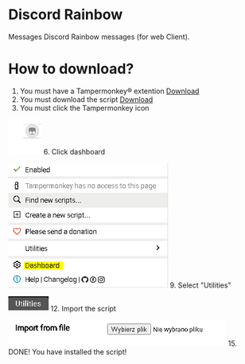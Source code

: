 # Discord Rainbow
Messages Discord Rainbow messages (for web Client). 
# How to download? 
1. You must have a Tampermonkey® extention [Download](https://www.tampermonkey.net/)
2. You must download the script [Download](https://raw.githubusercontent.com/xyyzyss/discord-rainbow-messages/main/script.js)
3. You must click the Tampermonkey icon

![Tampermonkey icon](https://raw.githubusercontent.com/xyyzyss/discord-rainbow-messages/main/tutorial/tutorial-1.PNG)
6. Click dashboard

![Dashboard](https://raw.githubusercontent.com/xyyzyss/discord-rainbow-messages/main/tutorial/tutorial-2.PNG)
9. Select "Utilities"

![Utilities selection](https://raw.githubusercontent.com/xyyzyss/discord-rainbow-messages/main/tutorial/tutorial-3.PNG)
12. Import the script

![Import button](https://raw.githubusercontent.com/xyyzyss/discord-rainbow-messages/main/tutorial/tutorial-4.PNG)
15. DONE! You have installed the script!
